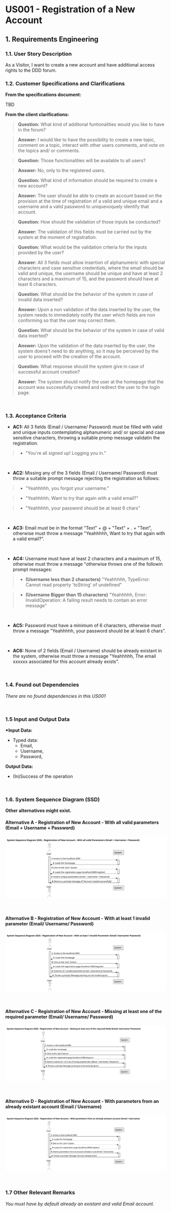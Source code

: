 # US001 - Registration of a New Account

## 1. Requirements Engineering

### 1.1. User Story Description

As a Visitor, I want to create a new account and have additional access rights to the DDD forum.

### 1.2. Customer Specifications and Clarifications

**From the specifications document:**

TBD

**From the client clarifications:**

> **Question:** What kind of additonal funtionalities would you like to have in the forum?

> **Answer:** I would like to have the possibility to create a new topic, comment on a topic, interact with other users comments, and vote on the topics and/ or comments.

> **Question:** Those functionalities will be available to all users?

> **Answer:** No, only to the registered users.

> **Question:** What kind of information should be required to create a new account?

> **Answer:** The user should be able to create an account based on the provision at the time of registration of a valid and unique email and a username and a valid password to uniquevoquely identify that account.

> **Question:** How should the validation of those inputs be conducted?

> **Answer:** The validation of this fields must be carried out by the system at the moment of registration.

> **Question:** What would be the validation criteria for the inputs provided by the user?

> **Answer:** All 3 fields must allow insertion of alphanumeric with special characters and case sensitive credentials, where the email should be valid and unique, the username should be unique and have at least 2 characters and a maximum of 15, and the password should have at least 6 characters.

> **Question:** What should be the behavior of the system in case of invalid data inserted?

> **Answer:** Upon a non validation of the data inserted by the user, the system needs to immediately notify the user which fields are non conforming so that the user may correct them.

> **Question:** What should be the behavior of the system in case of valid data inserted?

> **Answer:** Upon the validation of the data inserted by the user, the system doens't need to do anything, so it may be perceived by the user to proceed with the creation of the account.

> **Question:** What response should the system give in case of successful account creation?

> **Answer:** The system should notify the user at the homepage that the account was successfully created and redirect the user to the login page.

<br>

### 1.3. Acceptance Criteria

-   **AC1:** All 3 fields (Email / Username/ Password) must be filled with valid and unique inputs contemplating alphanumeric and/ or special and case sensitive characters, throwing a suitable promp message validatin the registration.

> -   "You're all signed up! Logging you in."

<br>

-   **AC2:** Missing any of the 3 fields (Email / Username/ Password) must throw a suitable prompt message rejecting the registration as follows:

> -   "Yeahhhhh, you forgot your username."

> -   "Yeahhhhh, Want to try that again with a valid email?"

> -   "Yeahhhhh, your password should be at least 6 chars"

<br>

-   **AC3:** Email must be in the format "Text" + @ + "Text" + . + "Text", otherwise must throw a message "Yeahhhhh, Want to try that again with a valid email?".

<br>

-   **AC4:** Username must have at least 2 characters and a maximum of 15, otherwise must throw a message "otherwise throws one of the followin prompt messages:

> -   **(Username less than 2 characters)** "Yeahhhhh, TypeError: Cannot read property 'toString' of undefined"

> -   **(Username Bigger than 15 characters)** "Yeahhhhh, Error: InvalidOperation: A failing result needs to contain an error message"

<br>

-   **AC5:** Password must have a minimum of 6 characters, otherwise must throw a message "Yeahhhhh, your password should be at least 6 chars".

<br>

-   **AC6:** None of 2 fields (Email / Username) should be already existant in the system, otherwise must throw a message "Yeahhhhh, The email xxxxxx associated for this account already exists".

<br>

### 1.4. Found out Dependencies

_There are no found dependencies in this US001_

<br>

### 1.5 Input and Output Data

**\*Input Data:**

-   Typed data:
    -   Email,
    -   Username,
    -   Password,

**Output Data:**

-   (In)Success of the operation

<br>

### 1.6. System Sequence Diagram (SSD)

**Other alternatives might exist.**

#### Alternative A - Registration of New Account - With all valid parameters (Email + Username + Password)

![US001-SSD-A](svg/US001-SSD-A.svg)

<br>

#### Alternative B - Registration of New Account - With at least 1 invalid parameter (Email/ Username/ Password)

![US001-SSD-B](svg/US001-SSD-B.svg)

<br>

#### Alternative C - Registration of New Account - Missing at least one of the required parameter (Email/ Username/ Password)

![US001-SSD-C](svg/US001-SSD-C.svg)

<br>

#### Alternative D - Registration of New Account - With parameters from an already existant account (Email / Username)

![US001-SSD-D](svg/US001-SSD-D.svg)

<br>

### 1.7 Other Relevant Remarks

_You must have by default already an existant and valid Email account._
